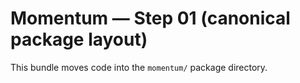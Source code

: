 # Momentum — Step 01 (canonical package layout)

This bundle moves code into the `momentum/` package directory.
